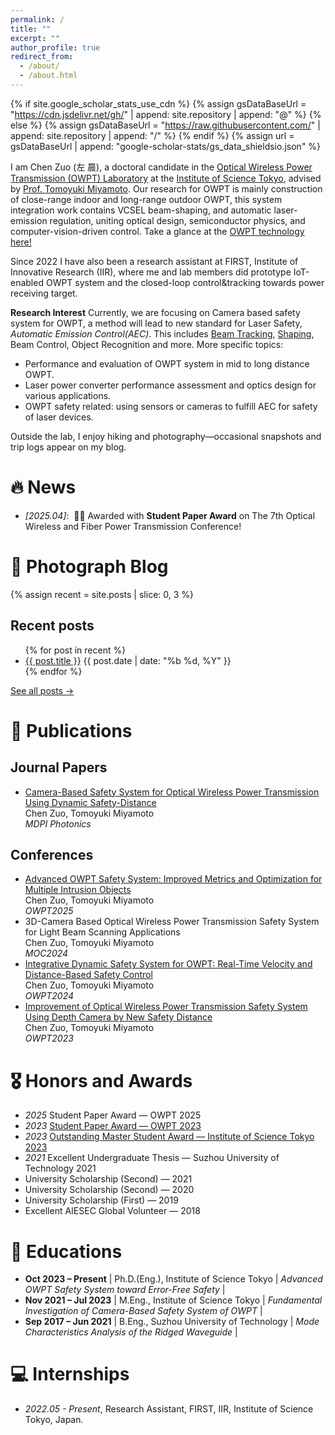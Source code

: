 ```yaml
---
permalink: /
title: ""
excerpt: ""
author_profile: true
redirect_from:
  - /about/
  - /about.html
---
```


{% if site.google_scholar_stats_use_cdn %}
{% assign gsDataBaseUrl = "https://cdn.jsdelivr.net/gh/" | append: site.repository | append: "@" %}
{% else %}
{% assign gsDataBaseUrl = "https://raw.githubusercontent.com/" | append: site.repository | append: "/" %}
{% endif %}
{% assign url = gsDataBaseUrl | append: "google-scholar-stats/gs_data_shieldsio.json" %}

<span class='anchor' id='about-me'></span>

I am Chen Zuo (左 晨), a doctoral candidate in the [Optical Wireless Power Transmission (OWPT) Laboratory](http://vcsel-www.pi.titech.ac.jp/index-j.html) at the [Institute of Science Tokyo](https://www.isct.ac.jp/en), advised by [Prof. Tomoyuki Miyamoto](https://www.first.iir.titech.ac.jp/member/core3/#miyamoto).
Our research for OWPT is mainly construction of close-range indoor and long-range outdoor OWPT, this system integration work contains VCSEL beam-shaping, and automatic laser-emission regulation, uniting optical design, semiconductor physics, and computer-vision-driven control.
Take a glance at the [OWPT technology here!](https://youtu.be/pdI2E4NjI8s?si=lOi6FKB9_znatIfj)

Since 2022 I have also been a research assistant at FIRST, Institute of Innovative Research (IIR), where me and lab members did prototype IoT-enabled OWPT system and the closed-loop control&tracking towards power receiving target.

**Research Interest** Currently, we are focusing on Camera based safety system for OWPT, a method will lead to new standard for Laser Safety, *Automatic Emission Control(AEC)*.
This includes [Beam Tracking](http://dx.doi.org/10.1109/ACCESS.2025.3542769), [Shaping](https://doi.org/10.3390/en18092310), Beam Control, Object Recognition and more. More specific topics:

- Performance and evaluation of OWPT system in mid to long distance OWPT.
- Laser power converter performance assessment and optics design for various applications.
- OWPT safety related: using sensors or cameras to fulfill AEC for safety of laser devices.

Outside the lab, I enjoy hiking and photography—occasional snapshots and trip logs appear on my blog.

# 🔥 News

- _[2025.04]_: &nbsp;🎉🎉 Awarded with **Student Paper Award** on The 7th Optical Wireless and Fiber Power Transmission Conference!

# 📸 Photograph Blog

{% assign recent = site.posts | slice: 0, 3 %}

<section id="recent-posts">
  <h2>Recent posts</h2>
  <ul>
    {% for post in recent %}
      <li>
        <a href="{{ post.url | relative_url }}">{{ post.title }}</a>
        <span class="date">{{ post.date | date: "%b %d, %Y" }}</span>
      </li>
    {% endfor %}
  </ul>

<a class="btn btn-sm" href="{{ '/blog/' | relative_url }}">See all&nbsp;posts →</a>

</section>

# 📝 Publications

## Journal Papers

- [Camera-Based Safety System for Optical Wireless Power Transmission Using Dynamic Safety-Distance](https://www.mdpi.com/2304-6732/11/6/500)  
  Chen Zuo, Tomoyuki Miyamoto  
  *MDPI Photonics*

## Conferences

- [Advanced OWPT Safety System: Improved Metrics and Optimization for Multiple Intrusion Objects](https://pub.confit.atlas.jp/ja/event/opic2025/presentation/OWPT2-02)  
  Chen Zuo, Tomoyuki Miyamoto  
  *OWPT2025*
- 3D-Camera Based Optical Wireless Power Transmission Safety System for Light Beam Scanning Applications  
  Chen Zuo, Tomoyuki Miyamoto  
  *MOC2024*
- [Integrative Dynamic Safety System for OWPT: Real-Time Velocity and Distance-Based Safety Control](https://confit.atlas.jp/guide/event/opic2024/subject/OWPT6-02/detail)  
  Chen Zuo, Tomoyuki Miyamoto  
  *OWPT2024*
- [Improvement of Optical Wireless Power Transmission Safety System Using Depth Camera by New Safety Distance](https://confit.atlas.jp/guide/event/opic2023/subject/OWPT11-05/crosssearch)  
  Chen Zuo, Tomoyuki Miyamoto  
  *OWPT2023*

# 🎖 Honors and Awards

- _2025_ Student Paper Award — OWPT 2025
- _2023_ [Student Paper Award — OWPT 2023](https://www.first.iir.titech.ac.jp/detail_1455/)
- _2023_ [Outstanding Master Student Award — Institute of Science Tokyo 2023](https://educ.titech.ac.jp/ee/eng/news/2024_04/065884.html)
- _2021_ Excellent Undergraduate Thesis — Suzhou University of Technology 2021
- University Scholarship (Second) — 2021
- University Scholarship (Second) — 2020
- University Scholarship (First) — 2019
- Excellent AIESEC Global Volunteer — 2018

# 📖 Educations

- **Oct 2023 – Present** | Ph.D.(Eng.), Institute of Science Tokyo | _Advanced OWPT Safety System toward Error-Free Safety_ |
- **Nov 2021 – Jul 2023** | M.Eng., Institute of Science Tokyo | _Fundamental Investigation of Camera-Based Safety System of OWPT_ |
- **Sep 2017 – Jun 2021** | B.Eng., Suzhou University of Technology | _Mode Characteristics Analysis of the Ridged Waveguide_ |<!-- :contentReference[oaicite:6]{index=6}:contentReference[oaicite:7]{index=7} -->

[//]: # "# 💬 Invited Talks"
[//]: # "- *2021.06*, Lorem ipsum dolor sit amet, consectetur adipiscing elit. Vivamus ornare aliquet ipsum, ac tempus justo dapibus sit amet. "
[//]: # "- *2021.03*, Lorem ipsum dolor sit amet, consectetur adipiscing elit. Vivamus ornare aliquet ipsum, ac tempus justo dapibus sit amet.  | [[video]](https://github.com/)"

# 💻 Internships

- _2022.05 - Present_, Research Assistant, FIRST, IIR, Institute of Science Tokyo, Japan.
